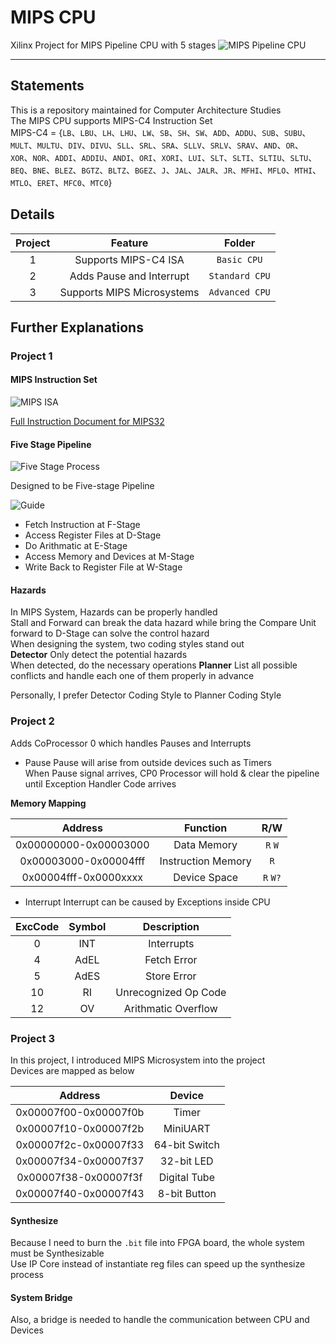 # MIPS CPU
Xilinx Project for MIPS Pipeline CPU with 5 stages
![MIPS Pipeline CPU](http://www.evangelopoulos.net/wp-content/uploads/2015/03/qC8uK.jpg)
___
## Statements
This is a repository maintained for Computer Architecture Studies  
The MIPS CPU supports MIPS-C4 Instruction Set  
MIPS-C4 = {`LB`、`LBU`、`LH`、`LHU`、`LW`、`SB`、`SH`、`SW`、`ADD`、`ADDU`、`SUB`、`SUBU`、`MULT`、`MULTU`、`DIV`、`DIVU`、`SLL`、`SRL`、`SRA`、`SLLV`、`SRLV`、`SRAV`、`AND`、`OR`、`XOR`、`NOR`、`ADDI`、`ADDIU`、`ANDI`、`ORI`、`XORI`、`LUI`、`SLT`、`SLTI`、`SLTIU`、`SLTU`、`BEQ`、`BNE`、`BLEZ`、`BGTZ`、`BLTZ`、`BGEZ`、`J`、`JAL`、`JALR`、`JR`、`MFHI`、`MFLO`、`MTHI`、`MTLO`、`ERET`、`MFC0`、`MTC0`}  

## Details
| Project | Feature | Folder |
| :-: | :-: | :-: |
| 1 | Supports MIPS-C4 ISA | `Basic CPU` |
| 2 | Adds Pause and Interrupt | `Standard CPU` |
| 3 | Supports MIPS Microsystems | `Advanced CPU` |

## Further Explanations
### Project 1
#### MIPS Instruction Set  
![MIPS ISA](https://www.cise.ufl.edu/~mssz/CompOrg/Figure2.7-MIPSinstrFmt.gif)  

[Full Instruction Document for MIPS32](https://www.cs.cornell.edu/courses/cs3410/2008fa/MIPS_Vol2.pdf)

#### Five Stage Pipeline  

![Five Stage Process](https://qph.ec.quoracdn.net/main-qimg-696a7840fbcca52be4681b8396a4d80b)

Designed to be Five-stage Pipeline  

![Guide](https://i.stack.imgur.com/7yPhC.jpg)  

* Fetch Instruction at F-Stage 
* Access Register Files at D-Stage  
* Do Arithmatic at E-Stage  
* Access Memory and Devices at M-Stage
* Write Back to Register File at W-Stage

#### Hazards
In MIPS System, Hazards can be properly handled  
Stall and Forward can break the data hazard while bring the Compare Unit forward to D-Stage can solve the control hazard  
When designing the system, two coding styles stand out  
**Detector**
Only detect the potential hazards  
When detected, do the necessary operations
**Planner**
List all possible conflicts and handle each one of them properly in advance  

Personally, I prefer Detector Coding Style to Planner Coding Style  


### Project 2
Adds CoProcessor 0 which handles Pauses and Interrupts  
* Pause
Pause will arise from outside devices such as Timers  
When Pause signal arrives, CP0 Processor will hold & clear the pipeline until Exception Handler Code arrives  

**Memory Mapping**  

| Address | Function | R/W |
| :-: | :-: | :-: |
| 0x00000000-0x00003000 | Data Memory | `R` `W` |
| 0x00003000-0x00004fff | Instruction Memory | `R` |
| 0x00004fff-0x0000xxxx | Device Space | `R` `W?` |

* Interrupt
Interrupt can be caused by Exceptions inside CPU  

| ExcCode | Symbol | Description |
| :-: | :-: | :-: |
| 0 | INT | Interrupts |
| 4 | AdEL | Fetch Error |
| 5 | AdES | Store Error |
| 10 | RI | Unrecognized Op Code |
| 12 | OV  | Arithmatic Overflow |

### Project 3
In this project, I introduced MIPS Microsystem into the project  
Devices are mapped as below  

| Address | Device |
| :-: | :-: |
| 0x00007f00-0x00007f0b | Timer |
| 0x00007f10-0x00007f2b | MiniUART |
| 0x00007f2c-0x00007f33 | 64-bit Switch |
| 0x00007f34-0x00007f37 | 32-bit LED |
| 0x00007f38-0x00007f3f | Digital Tube |
| 0x00007f40-0x00007f43 | 8-bit Button |

#### Synthesize
Because I need to burn the `.bit` file into FPGA board, the whole system must be Synthesizable  
Use IP Core instead of instantiate reg files can speed up the synthesize process  

#### System Bridge
Also, a bridge is needed to handle the communication between CPU and Devices 
